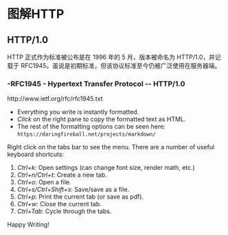 <h1>图解HTTP</h1>

<h2>HTTP/1.0</h2>

<p>HTTP 正式作为标准被公布是在 1996 年的 5 月，版本被命名为 HTTP/1.0，并记载于 RFC1945。虽说是初期标准，但该协议标准至今仍被广泛使用在服务器端。</p>

<h3>-RFC1945 - Hypertext Transfer Protocol -- HTTP/1.0</h3>

<p>   http://www.ietf.org/rfc/rfc1945.txt</p>

<ul><li>Everything you write is instantly formatted.</li><li><em>Click</em> on the right pane to copy the formatted text as HTML.</li><li>The rest of the formatting options can be seen here: <code>https://daringfireball.net/projects/markdown/</code></li></ul>

<p>Right click on the tabs bar to see the menu. There are a number of useful keyboard shortcuts:</p>

<ol><li><em>Ctrl+k</em>: Open settings (can change font size, render math, etc.)</li><li><em>Ctrl+n/Ctrl+t</em>: Create a new tab.</li><li><em>Ctrl+o</em>: Open a file.</li><li><em>Ctrl+s/Ctrl+Shift+s</em>: Save/save as a file.</li><li><em>Ctrl+p</em>: Print the current tab (or save as pdf).</li><li><em>Ctrl+w</em>: Close the current tab.</li><li><em>Ctrl+Tab</em>: Cycle through the tabs.</li></ol>

<p>Happy Writing!</p>
